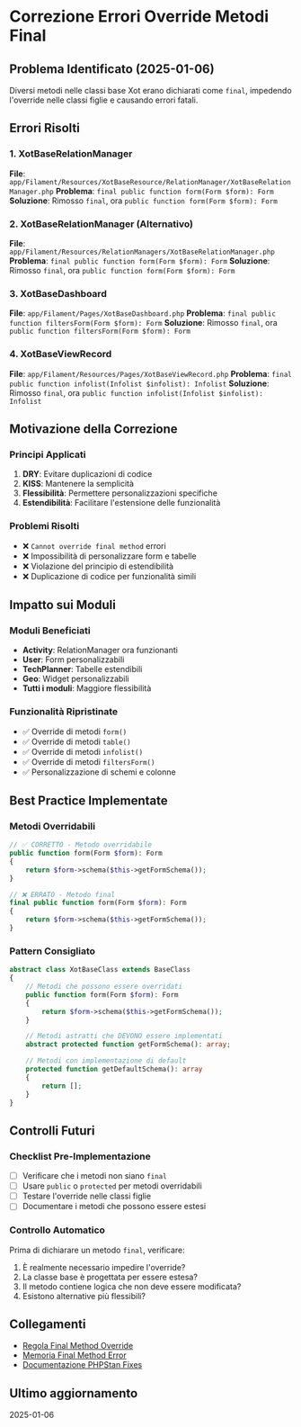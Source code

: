 # Correzione Errori Override Metodi Final

## Problema Identificato (2025-01-06)
Diversi metodi nelle classi base Xot erano dichiarati come `final`, impedendo l'override nelle classi figlie e causando errori fatali.

## Errori Risolti

### 1. XotBaseRelationManager
**File**: `app/Filament/Resources/XotBaseResource/RelationManager/XotBaseRelationManager.php`
**Problema**: `final public function form(Form $form): Form`
**Soluzione**: Rimosso `final`, ora `public function form(Form $form): Form`

### 2. XotBaseRelationManager (Alternativo)
**File**: `app/Filament/Resources/RelationManagers/XotBaseRelationManager.php`
**Problema**: `final public function form(Form $form): Form`
**Soluzione**: Rimosso `final`, ora `public function form(Form $form): Form`

### 3. XotBaseDashboard
**File**: `app/Filament/Pages/XotBaseDashboard.php`
**Problema**: `final public function filtersForm(Form $form): Form`
**Soluzione**: Rimosso `final`, ora `public function filtersForm(Form $form): Form`

### 4. XotBaseViewRecord
**File**: `app/Filament/Resources/Pages/XotBaseViewRecord.php`
**Problema**: `final public function infolist(Infolist $infolist): Infolist`
**Soluzione**: Rimosso `final`, ora `public function infolist(Infolist $infolist): Infolist`

## Motivazione della Correzione

### Principi Applicati
1. **DRY**: Evitare duplicazioni di codice
2. **KISS**: Mantenere la semplicità
3. **Flessibilità**: Permettere personalizzazioni specifiche
4. **Estendibilità**: Facilitare l'estensione delle funzionalità

### Problemi Risolti
- ❌ `Cannot override final method` errori
- ❌ Impossibilità di personalizzare form e tabelle
- ❌ Violazione del principio di estendibilità
- ❌ Duplicazione di codice per funzionalità simili

## Impatto sui Moduli

### Moduli Beneficiati
- **Activity**: RelationManager ora funzionanti
- **User**: Form personalizzabili
- **TechPlanner**: Tabelle estendibili
- **Geo**: Widget personalizzabili
- **Tutti i moduli**: Maggiore flessibilità

### Funzionalità Ripristinate
- ✅ Override di metodi `form()`
- ✅ Override di metodi `table()`
- ✅ Override di metodi `infolist()`
- ✅ Override di metodi `filtersForm()`
- ✅ Personalizzazione di schemi e colonne

## Best Practice Implementate

### Metodi Overridabili
```php
// ✅ CORRETTO - Metodo overridabile
public function form(Form $form): Form
{
    return $form->schema($this->getFormSchema());
}

// ❌ ERRATO - Metodo final
final public function form(Form $form): Form
{
    return $form->schema($this->getFormSchema());
}
```

### Pattern Consigliato
```php
abstract class XotBaseClass extends BaseClass
{
    // Metodi che possono essere overridati
    public function form(Form $form): Form
    {
        return $form->schema($this->getFormSchema());
    }

    // Metodi astratti che DEVONO essere implementati
    abstract protected function getFormSchema(): array;

    // Metodi con implementazione di default
    protected function getDefaultSchema(): array
    {
        return [];
    }
}
```

## Controlli Futuri

### Checklist Pre-Implementazione
- [ ] Verificare che i metodi non siano `final`
- [ ] Usare `public` o `protected` per metodi overridabili
- [ ] Testare l'override nelle classi figlie
- [ ] Documentare i metodi che possono essere estesi

### Controllo Automatico
Prima di dichiarare un metodo `final`, verificare:
1. È realmente necessario impedire l'override?
2. La classe base è progettata per essere estesa?
3. Il metodo contiene logica che non deve essere modificata?
4. Esistono alternative più flessibili?

## Collegamenti
- [Regola Final Method Override](../../.cursor/rules/final-method-override.md)
- [Memoria Final Method Error](../../.cursor/memories/final-method-override-error.md)
- [Documentazione PHPStan Fixes](phpstan_fixes.md)

## Ultimo aggiornamento
2025-01-06 